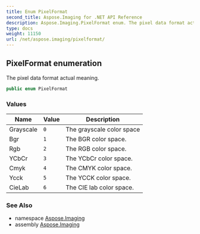 ```yaml
---
title: Enum PixelFormat
second_title: Aspose.Imaging for .NET API Reference
description: Aspose.Imaging.PixelFormat enum. The pixel data format actual meaning
type: docs
weight: 11150
url: /net/aspose.imaging/pixelformat/
---
```

## PixelFormat enumeration

The pixel data format actual meaning.

```csharp
public enum PixelFormat
```

### Values

| Name | Value | Description |
| --- | --- | --- |
| Grayscale | `0` | The grayscale color space |
| Bgr | `1` | The BGR color space. |
| Rgb | `2` | The RGB color space. |
| YCbCr | `3` | The YCbCr color space. |
| Cmyk | `4` | The CMYK color space. |
| Ycck | `5` | The YCCK color space. |
| CieLab | `6` | The CIE lab color space. |

### See Also

* namespace [Aspose.Imaging](../../aspose.imaging/)
* assembly [Aspose.Imaging](../../)


